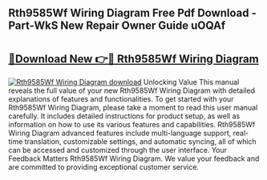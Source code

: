 ## Rth9585Wf Wiring Diagram Free Pdf Download - Part-WkS New Repair Owner Guide uOQAf

# <h2><a href="http://dfidl59.blite.top/?on=Rth9585Wf+Wiring+Diagram">🔗Download New 👉🔴 Rth9585Wf Wiring Diagram</a></h2>

[![Rth9585Wf Wiring Diagram download](https://i.imgur.com/lujVjoI.png)](http://dfidl59.blite.top/?on=Rth9585Wf+Wiring+Diagram)
Unlocking Value This manual reveals the full value of your new Rth9585Wf Wiring Diagram with detailed explanations of features and functionalities. To get started with your Rth9585Wf Wiring Diagram, please take a moment to read this user manual carefully. It includes detailed instructions for product setup, as well as information on how to use its various features and capabilities. Rth9585Wf Wiring Diagram advanced features include multi-language support, real-time translation, customizable settings, and automatic syncing, all of which can be accessed and customized through the user interface. Your Feedback Matters Rth9585Wf Wiring Diagram. We value your feedback and are committed to providing exceptional customer service.
